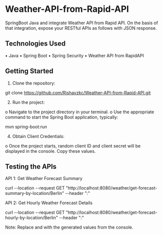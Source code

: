 # Weather-API-from-Rapid-API
SpringBoot Java and integrate Weather API from Rapid API. On the basis of that integration, expose your RESTful APIs as follows with JSON response.

## Technologies Used

•	Java
•	Spring Boot
•	Spring Security
•	Weather API from RapidAPI

## Getting Started

1.	Clone the repository:

git clone https://github.com/Rishavzkc/Weather-API-from-Rapid-API.git

2.	Run the project:

o	Navigate to the project directory in your terminal.
o	Use the appropriate command to start the Spring Boot application, typically:

mvn spring-boot:run


4.	Obtain Client Credentials:

o	Once the project starts, random client ID and client secret will be displayed in the console. Copy these values.

## Testing the APIs

API 1: Get Weather Forecast Summary

curl --location --request GET "http://localhost:8080/weather/get-forecast-summary-by-location/Berlin" --header "<client-id>:<client-secret>"

API 2: Get Hourly Weather Forecast Details

curl --location --request GET "http://localhost:8080/weather/get-forecast-hourly-by-location/Berlin" --header  "<client-id>:<client-secret>"

Note: Replace <client-id> and <client-secret> with the generated values from the console.


